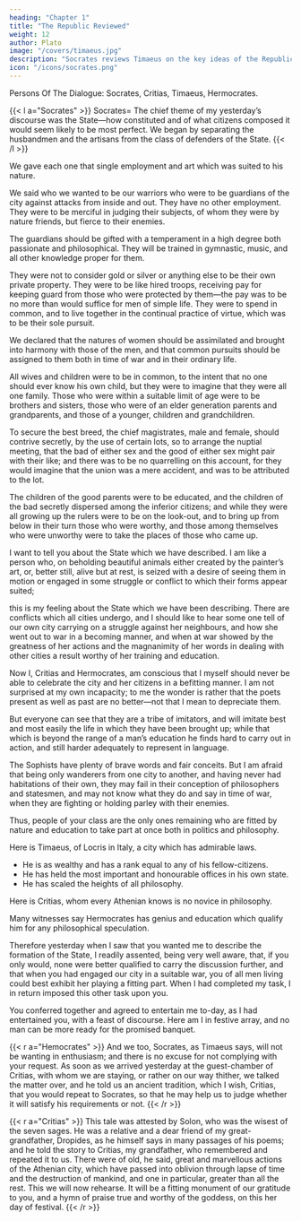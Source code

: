 ```yaml
---
heading: "Chapter 1"
title: "The Republic Reviewed"
weight: 12
author: Plato
image: "/covers/timaeus.jpg"
description: "Socrates reviews Timaeus on the key ideas of the Republic"
icon: "/icons/socrates.png"
---
```



Persons Of The Dialogue: Socrates, Critias, Timaeus, Hermocrates.

<!-- SOCRATES= One, two, three; but where, my dear Timaeus, is the fourth of those who were yesterday my guests and are to be my entertainers to-day?

TIMAEUS= He has been taken ill, Socrates; for he would not willingly have been absent from this gathering.

SOCRATES= Then, if he is not coming, you and the two others must supply his place.

TIMAEUS= Certainly, and we will do all that we can; having been handsomely entertained by you yesterday, those of us who remain should be only too glad to return your hospitality.

SOCRATES= Do you remember what were the points of which I required you to speak?

TIMAEUS= We remember some of them, and you will be here to remind us of anything which we have forgotten= or rather, if we are not troubling you, will you briefly recapitulate the whole, and then the particulars will be more firmly fixed in our memories? -->

{{< l a="Socrates" >}}
Socrates= The chief theme of my yesterday’s discourse was the State—how constituted and of what citizens composed it would seem likely to be most perfect. We began by separating the husbandmen and the artisans from the class of defenders of the State.
{{< /l >}}

We gave each one that single employment and art which was suited to his nature. 

We said who we wanted to be our warriors who were to be guardians of the city against attacks from inside and out. They have no other employment. They were to be merciful in judging their subjects, of whom they were by nature friends, but fierce to their enemies.

The guardians should be gifted with a temperament in a high degree both passionate and philosophical. They will be trained in gymnastic, music, and all other knowledge proper for them. 

They were not to consider gold or silver or anything else to be their own private property. They were to be like hired troops, receiving pay for keeping guard from those who were protected by them—the pay was to be no more than would suffice for men of simple life. They were to spend in common, and to live together in the continual practice of virtue, which was to be their sole pursuit.

We declared that the natures of women should be assimilated and brought into harmony with those of the men, and that common pursuits should be assigned to them both in time of war and in their ordinary life.

All wives and children were to be in common, to the intent that no one should ever know his own child, but they were to imagine that they were all one family. Those who were within a suitable limit of age were to be brothers and sisters, those who were of an elder generation parents and grandparents, and those of a younger, children and grandchildren.

To secure the best breed, the chief magistrates, male and female, should contrive secretly, by the use of certain lots, so to arrange the nuptial meeting, that the bad of either sex and the good of either sex might pair with their like; and there was to be no quarrelling on this account, for they would imagine that the union was a mere accident, and was to be attributed to the lot.

The children of the good parents were to be educated, and the children of the bad secretly dispersed among the inferior citizens; and while they were all growing up the rulers were to be on the look-out, and to bring up from below in their turn those who were worthy, and those among themselves who were unworthy were to take the places of those who came up.

I want to tell you about the State which we have described. I am like a person who, on beholding beautiful animals either created by the painter’s art, or, better still, alive but at rest, is seized with a desire of seeing them in motion or engaged in some struggle or conflict to which their forms appear suited; 

this is my feeling about the State which we have been describing. There are conflicts which all cities undergo, and I should like to hear some one tell of our own city carrying on a struggle against her neighbours, and how she went out to war in a becoming manner, and when at war showed by the greatness of her actions and the magnanimity of her words in dealing with other cities a result worthy of her training and education. 

Now I, Critias and Hermocrates, am conscious that I myself should never be able to celebrate the city and her citizens in a befitting manner. I am not surprised at my own incapacity; to me the wonder is rather that the poets present as well as past are no better—not that I mean to depreciate them. 

But everyone can see that they are a tribe of imitators, and will imitate best and most easily the life in which they have been brought up; while that which is beyond the range of a man’s education he finds hard to carry out in action, and still harder adequately to represent in language. 

The Sophists have plenty of brave words and fair conceits. But I am afraid that being only wanderers from one city to another, and having never had habitations of their own, they may fail in their conception of philosophers and statesmen, and may not know what they do and say in time of war, when they are fighting or holding parley with their enemies. 

Thus, people of your class are the only ones remaining who are fitted by nature and education to take part at once both in politics and philosophy. 

Here is Timaeus, of Locris in Italy, a city which has admirable laws.
- He is as wealthy and has a rank equal to any of his fellow-citizens. 
- He has held the most important and honourable offices in his own state.
- He has scaled the heights of all philosophy. 

Here is Critias, whom every Athenian knows is no novice in philosophy. 

Many witnesses say Hermocrates has genius and education which qualify him for any philosophical speculation.

Therefore yesterday when I saw that you wanted me to describe the formation of the State, I readily assented, being very well aware, that, if you only would, none were better qualified to carry the discussion further, and that when you had engaged our city in a suitable war, you of all men living could best exhibit her playing a fitting part. When I had completed my task, I in return imposed this other task upon you. 

You conferred together and agreed to entertain me to-day, as I had entertained you, with a feast of discourse. Here am I in festive array, and no man can be more ready for the promised banquet.

{{< r a="Hemocrates" >}}
And we too, Socrates, as Timaeus says, will not be wanting in enthusiasm; and there is no excuse for not complying with your request. As soon as we arrived yesterday at the guest-chamber of Critias, with whom we are staying, or rather on our way thither, we talked the matter over, and he told us an ancient tradition, which I wish, Critias, that you would repeat to Socrates, so that he may help us to judge whether it will satisfy his requirements or not.
{{< /r >}}

{{< r a="Critias" >}}
This tale was attested by Solon, who was the wisest of the seven sages. He was a relative and a dear friend of my great-grandfather, Dropides, as he himself says in many passages of his poems; and he told the story to Critias, my grandfather, who remembered and repeated it to us. There were of old, he said, great and marvellous actions of the Athenian city, which have passed into oblivion through lapse of time and the destruction of mankind, and one in particular, greater than all the rest. This we will now rehearse. It will be a fitting monument of our gratitude to you, and a hymn of praise true and worthy of the goddess, on this her day of festival.
{{< /r >}}
<!-- SOCRATES= Very good. And what is this ancient famous action of the Athenians, which Critias declared, on the authority of Solon, to be not a mere legend, but an actual fact?
 -->